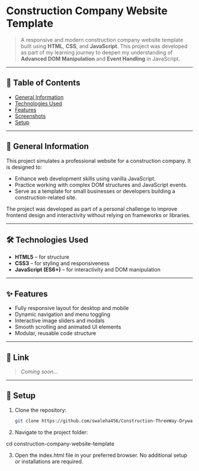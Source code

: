 # Construction Company Website Template

> A responsive and modern construction company website template built using **HTML**, **CSS**, and **JavaScript**. This project was developed as part of my learning journey to deepen my understanding of **Advanced DOM Manipulation** and **Event Handling** in JavaScript.

---

## 📑 Table of Contents

- [General Information](#general-information)
- [Technologies Used](#technologies-used)
- [Features](#features)
- [Screenshots](#screenshots)
- [Setup](#setup)

---

## 🧾 General Information

This project simulates a professional website for a construction company. It is designed to:

- Enhance web development skills using vanilla JavaScript.
- Practice working with complex DOM structures and JavaScript events.
- Serve as a template for small businesses or developers building a construction-related site.

The project was developed as part of a personal challenge to improve frontend design and interactivity without relying on frameworks or libraries.

---

## 🛠️ Technologies Used

- **HTML5** – for structure  
- **CSS3** – for styling and responsiveness  
- **JavaScript (ES6+)** – for interactivity and DOM manipulation  

---

## ✨ Features

- Fully responsive layout for desktop and mobile  
- Dynamic navigation and menu toggling  
- Interactive image sliders and modals  
- Smooth scrolling and animated UI elements  
- Modular, reusable code structure  

---

## 📸 Link

<!-- Include screenshots here (add image links or placeholders) -->
> _Coming soon..._

---

## 🧰 Setup

1. Clone the repository:

   ```bash
   git clone https://github.com/swaleha456/Construction-ThreeWay-Drywall.git 

2. Navigate to the project folder:

  cd construction-company-website-template

3. Open the index.html file in your preferred browser. No additional setup or installations are required.
